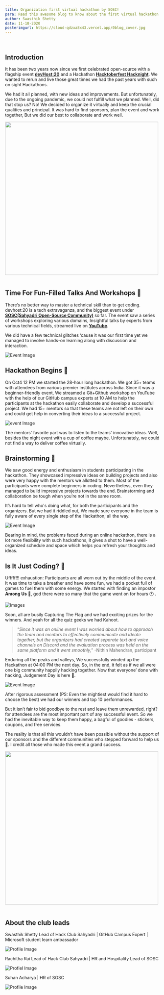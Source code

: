 ```yaml
---
title: Organization first virtual hackathon by SOSC!
para: Read this awesome blog to know about the first virtual hackathon by SOSC.
author: Swasthik Shetty
date: 11-10-2020
posterimgurl: https://cloud-qdzxa8x43.vercel.app/0blog_cover.jpg
---
```


<br/>

## Introduction

It has been two years now since we first celebrated open-source with a flagship event [**devHost:20**](https://devhost2020.tech/) and a Hackathon [**Hacktoberfest Hacknight**](https://hacknight.netlify.app/). We wanted to rerun and live those great times we had the past years with such on sight Hackathons.

We had it all planned, with new ideas and improvements. But unfortunately, due to the ongoing pandemic, we could not fulfill what we planned. Well, did that stop us? No! We decided to organize it virtually and keep the crucial qualities and principal. It was hard to find sponsors, plan the event and work together, But we did our best to collaborate and work well.

<img src='https://media.giphy.com/media/l0MYDEPLWRWbJoRuU/giphy.gif' width='500px'/>

<br/>
<br/>

## Time For Fun-Filled Talks And Workshops 👾

There’s no better way to master a technical skill than to get coding. devhost:20 is a tech extravaganza, and the biggest event under [**SOSC(Sahyadri Open-Source Community)**](https://sosc.org.in/) so far. The event saw a series of workshops exploring various domains, Insightful talks by experts from various technical fields, streamed live on [**YouTube**](https://www.youtube.com/channel/UCk8nlSMwUT-jhEtamMF-V-w/featured).

We did have a few technical glitches ‘cause it was our first time yet we managed to involve hands-on learning along with discussion and interaction.

![Event Image](https://cloud-vj0nv6091.vercel.app/0img-20201001-wa0005__2_.jpeg)

## Hackathon Begins 🥳

On Oct4 12 PM we started the 28-hour long hackathon. We got 35+ teams with attendees from various premier institutes across India. Since it was a beginner-friendly event, We streamed a Git+Github workshop on YouTube with the help of our GitHub campus experts at 10 AM to help the participants at the hackathon easily collaborate and develop a successful project. We had 15+ mentors so that these teams are not left on their own and could get help in converting their ideas to a successful project.

![event Image](https://cloud-izuasv2pj.vercel.app/0img-20201002-wa0010.jpeg)

The mentors' favorite part was to listen to the teams' innovative ideas. Well, besides the night event with a cup of coffee maybe. Unfortunately, we could not find a way to deliver coffee virtually.

## Brainstorming 🧠

We saw good energy and enthusiasm in students participating in the hackathon. They showcased impressive ideas on building projects and also were very happy with the mentors we allotted to them. Most of the participants were complete beginners in coding. Nevertheless, even they managed to build impressive projects towards the end. Brainstorming and collaboration be tough when you’re not in the same room.

It’s hard to tell who's doing what, for both the participants and the organizers. But we had it riddled out, We made sure everyone in the team is fully aware of every single step of the Hackathon; all the way.

![Event Image](https://cloud-2m2sizmzp.vercel.app/0img-20201001-wa0015__2_.jpeg)

Bearing in mind, the problems faced during an online hackathon, there is a lot more flexibility with such hackathons, it gives a shot to have a well-organized schedule and space which helps you refresh your thoughts and ideas.

## Is It Just Coding? 🤔

Ufffff!!! exhaustion: Participants are all worn out by the middle of the event. It was time to take a breather and have some fun, we had a pocket full of games to fuel them with some energy. We started with finding an impostor **Among Us** 👻, god there were so many that the game went on for hours 🕐 .

![Images](https://cloud-hinqiplia.vercel.app/0image.png)

Soon, all are busily Capturing The Flag and we had exciting prizes for the winners. And yeah for all the quiz geeks we had Kahoot.

> “_Since it was an online event I was worried about how to approach the team and mentors to effectively communicate and ideate together, but the organizers had created separate text and voice channels on Discord and the evaluation process was held on the same platform and it went smoothly,_”
> -Nithin Mahendran, participant

Enduring all the peaks and valleys, We successfully winded up the Hackathon at 04:00 PM the next day. So, in the end, it felt as if we all were one big community happily hacking together. Now that everyone’ done with hacking, Judgement Day is here 😬.

![Event Image](https://cloud-izuasv2pj.vercel.app/3img-20201001-wa0017.jpeg)

After rigorous assessment (PS: Even the mightiest would find it hard to choose the best) we had our winners and top 10 performances.

But it isn’t fair to bid goodbye to the rest and leave them unrewarded, right? for attendees are the most important part of any successful event. So we had the inevitable way to keep them happy, a bagful of goodies - stickers, coupons, and free services.

The reality is that all this wouldn’t have been possible without the support of our sponsors and the different communities who stepped forward to help us 🥺. I credit all those who made this event a grand success.

<img src='https://media.giphy.com/media/3o6Zt6KHxJTbXCnSvu/source.gif' width='500px' />

<br/>
<br/>

## About the club leads

Swasthik Shetty
Lead of Hack Club Sahyadri | GitHub Campus Expert | Microsoft student learn ambassador

![Profile Image ](https://avatars1.githubusercontent.com/u/42874695?s=400&u=5270b0013aa377093ddd4e4ba44a7723102621b8&v=4)

Rachitha Rai
Lead of Hack Club Sahyadri | HR and Hospitality Lead of SOSC

![Profiel Image ](https://avatars2.githubusercontent.com/u/44114164?s=400&u=dd755b8c9f8b955f2e03ab2440feedc770546748&v=4)

Suhan Acharya | HR of SOSC

![Profile Image](https://avatars3.githubusercontent.com/u/44167922?s=400&u=f3ead16e3648ea6fae3d90031850ed6e1f324f86&v=4)

